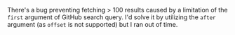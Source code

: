 There's a bug preventing fetching > 100 results caused by a limitation of the `first` argument of GitHub search query. I'd solve it by utilizing the `after` argument (as `offset` is not supported) but I ran out of time.

